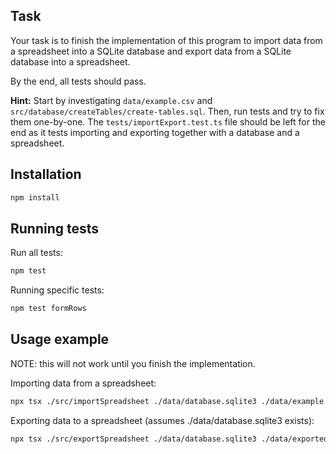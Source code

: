 ## Task

Your task is to finish the implementation of this program to import data from a spreadsheet into a SQLite database and export data from a SQLite database into a spreadsheet.

By the end, all tests should pass.

**Hint:** Start by investigating `data/example.csv` and `src/database/createTables/create-tables.sql`. Then, run tests and try to fix them one-by-one. The `tests/importExport.test.ts` file should be left for the end as it tests importing and exporting together with a database and a spreadsheet.

## Installation

```bash
npm install
```

## Running tests

Run all tests:

```bash
npm test
```

Running specific tests:

```bash
npm test formRows
```

## Usage example

NOTE: this will not work until you finish the implementation.

Importing data from a spreadsheet:

```bash
npx tsx ./src/importSpreadsheet ./data/database.sqlite3 ./data/example.csv
```

Exporting data to a spreadsheet (assumes ./data/database.sqlite3 exists):

```bash
npx tsx ./src/exportSpreadsheet ./data/database.sqlite3 ./data/exported.csv
```
